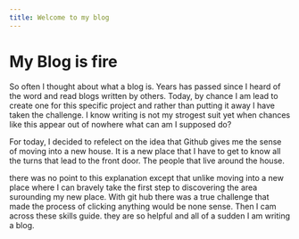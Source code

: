 ```yaml
---
title: Welcome to my blog
---
```


#  My Blog is fire

So often I thought about what a blog is. Years has passed since I heard of the word and read blogs written by others. Today, by chance I am lead to create one for this specific project and rather than putting it away I have taken the challenge. I know writing is not my strogest suit yet when chances like this appear out of nowhere what can am I supposed do? 

For today, I decided to refelect on the idea that Github gives me the sense of moving into a new house. It is a new place that I have to get to know all the turns that lead to the front door. The people that live around the house. 

there was no point to this explanation except that unlike moving into a new place where I can bravely take the first step to discovering the area surounding my new place. With git hub there was a true challenge that made the process of clicking anything would be none sense. Then I cam across these skills guide. they are so helpful and all of a sudden I am writing a blog. 


